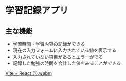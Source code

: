 # 学習記録アプリ
## 主な機能
- 学習時間・学習内容の記録ができる
- 現在の入力フォームに入力されている値を表示する
- 入力されていない項目があるとエラーがでる
- 記録した勉強の時間を合計した値をみることができる

[Vite + React (1).webm](https://github.com/user-attachments/assets/4da2422c-d85a-48d1-b970-d033da0e8889)
